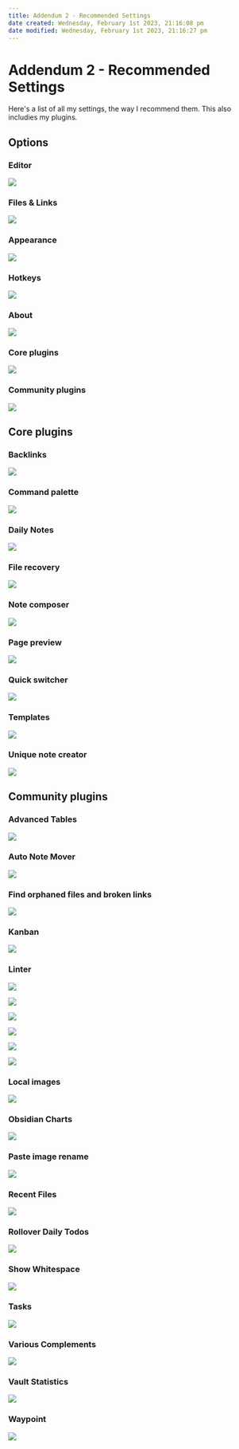 ```yaml
---
title: Addendum 2 - Recommended Settings
date created: Wednesday, February 1st 2023, 21:16:08 pm
date modified: Wednesday, February 1st 2023, 21:16:27 pm
---
```


# Addendum 2 - Recommended Settings

Here's a list of all my settings, the way I recommend them. This also includies my plugins.

## Options

### Editor

![](assets/Addendum%202%20-%20Recommended%20Settings%20-%20Editor.png)

### Files & Links 

![](assets/Addendum%202%20-%20Recommended%20Settings%20-%20Files%20and%20Links.png)

### Appearance

![](assets/Addendum%202%20-%20Recommended%20Settings%20-%20Appearance.png)

### Hotkeys

![](assets/Addendum%202%20-%20Recommended%20Settings%20-%20Hotkeys.png)

### About 

![](assets/Addendum%202%20-%20Recommended%20Settings%20-%20About.png)

### Core plugins 

![](assets/Addendum%202%20-%20Recommended%20Settings%20-%20Core%20plugins.png)

### Community plugins 

![](assets/Addendum%202%20-%20Recommended%20Settings%20-%20Community%20plugins.png)

## Core plugins 

### Backlinks

![](assets/Addendum%202%20-%20Recommended%20Settings%20-%20Backlinks.png)

### Command palette

![](assets/Addendum%202%20-%20Recommended%20Settings%20-%20Command%20palette.png)

### Daily Notes

![](assets/Addendum%202%20-%20Recommended%20Settings%20-%20Daily%20Notes.png)

### File recovery

![](assets/Addendum%202%20-%20Recommended%20Settings%20-%20File%20recovery.png)

### Note composer

![](assets/Addendum%202%20-%20Recommended%20Settings%20-%20Note%20composer.png)

### Page preview

![](assets/Addendum%202%20-%20Recommended%20Settings%20-%20Page%20preview.png)

### Quick switcher

![](assets/Addendum%202%20-%20Recommended%20Settings%20-%20Quick%20switcher.png)

### Templates

![](assets/Addendum%202%20-%20Recommended%20Settings%20-%20Templates.png)

### Unique note creator

![](assets/Addendum%202%20-%20Recommended%20Settings%20-%20Unique%20note%20creator.png)

## Community plugins 

### Advanced Tables

![](assets/Addendum%202%20-%20Recommended%20Settings%20-%20Advanced%20Tables.png)

### Auto Note Mover

![](assets/Addendum%202%20-%20Recommended%20Settings%20-%20Auto%20Note%20Mover.png)

### Find orphaned files and broken links 

![](assets/Addendum%202%20-%20Recommended%20Settings%20-%20Find%20orphaned%20files.png)

### Kanban

![](assets/Addendum%202%20-%20Recommended%20Settings%20-%20Kanban.png)

### Linter

![](assets/Addendum%202%20-%20Recommended%20Settings%20-%20Linter.png)

![](assets/Addendum%202%20-%20Recommended%20Settings%20-%20Linter-1.png)

![](assets/Addendum%202%20-%20Recommended%20Settings%20-%20Linter-2.png)

![](assets/Addendum%202%20-%20Recommended%20Settings%20-%20Linter-3.png)

![](assets/Addendum%202%20-%20Recommended%20Settings%20-%20Linter-4.png)

![](assets/Addendum%202%20-%20Recommended%20Settings%20-%20Linter-5.png)

### Local images

![](assets/Addendum%202%20-%20Recommended%20Settings%20-%20Local%20images.png)

### Obsidian Charts

![](assets/Addendum%202%20-%20Recommended%20Settings%20-%20Obsidian%20Charts.png)

### Paste image rename

![](assets/Addendum%202%20-%20Recommended%20Settings%20-%20Paste%20image%20rename.png)

### Recent Files 

![](assets/Addendum%202%20-%20Recommended%20Settings%20-%20Recent%20Files.png)

### Rollover Daily Todos

![](assets/Addendum%202%20-%20Recommended%20Settings%20-%20Rollover%20Daily%20Todos.png)

### Show Whitespace

![](assets/Addendum%202%20-%20Recommended%20Settings%20-%20Show%20Whitespace.png)

### Tasks

![](assets/Addendum%202%20-%20Recommended%20Settings%20-%20Tasks.png)

### Various Complements

![](assets/Addendum%202%20-%20Recommended%20Settings%20-%20Various%20Complements.png)

### Vault Statistics

![](assets/Addendum%202%20-%20Recommended%20Settings%20-%20Vault%20Statistics.png)

### Waypoint

![](assets/Addendum%202%20-%20Recommended%20Settings%20-%20Waypoint.png)
